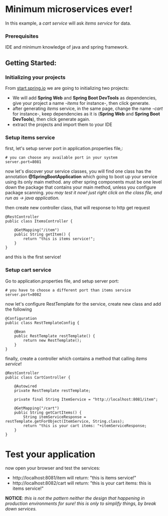 # Minimum microservices ever!

In this example, a *cart service* will ask *items service* for data.


### Prerequisites

IDE and minimum knowledge of java and spring framework.


## Getting Started:

### Initializing your projects

From [start.spring.io](https://start.spring.io/) we are going to initializing two projects:
* We will add **Spring Web** and **Spring Boot DevTools** as dependencies, give your project a name -*items* for instance-, then click generate.
* after generating *items* service, in the same page, change the name -*cart* for instance-, keep dependencies as it is (**Spring Web** and **Spring Boot DevTools**), then click generate again.
* extract the projects and import them to your IDE

### Setup items service
first, let's setup server port in application.properties file,:

```
# you can choose any available port in your system
server.port=8081
```

now let's discover your service classes, you will find one class has the annotation **@SpringBootApplication** which going to boot up your service using its only main method.
any other spring components must be one level down the package that contains your main method, unless you configure package scanning.
*you may test it now! just right click on the class file, and run as -> java application.*

then create new controller class, that will response to http get request

```
@RestController
public class ItemsController {

	@GetMapping("/item")
	public String getItem() {
		return "this is items service!";
	}
}
```

and this is the first service!

### Setup cart service
Go to application.properties file, and setup server port:

```
# you have to choose a different port than items service
server.port=8082
```

now let's configure RestTemplate for the service, create new class and add the following

```
@Configuration
public class RestTemplateConfig {

	@Bean
	public RestTemplate restTemplate() {
		return new RestTemplate();
	}
}
```

finally, create a controller which contains a method that calling *items service*!

```
@RestController
public class CartController {

	@Autowired
	private RestTemplate restTemplate;

	private final String ItemService = "http://localhost:8081/item";

	@GetMapping("/cart")
	public String getCartItems() {
		String itemServiceResponse = restTemplate.getForObject(ItemService, String.class);
		return "this is your cart items: "+itemServiceResponse;
	}
}
```

# Test your application
now open your browser and test the services:
* http://localhost:8081/item will return: "this is items service!"
* http://localhost:8082/cart will return: "this is your cart items: this is items service!"





**NOTICE**: *this is not the pattern neither the design that happening in production environments for sure! this is only to simplify things, by break down services.*
